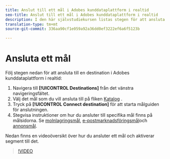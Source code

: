 ```yaml
---
title: Anslut till ett mål i Adobes kunddataplattform i realtid
seo-title: Anslut till ett mål i Adobes kunddataplattform i realtid
description: I den här självstudiekursen listas stegen för att ansluta ett mål i Adobe Real-time Customer Data Platform
translation-type: tm+mt
source-git-commit: 336aa90cf1e059a92a36dd0ef3222ef6a6f5123b

---
```



# Ansluta ett mål

Följ stegen nedan för att ansluta till en destination i Adobes kunddataplattform i realtid:

1. Navigera till **[!UICONTROL Destinations]** från det vänstra navigeringsfältet.
2. Välj det mål som du vill ansluta till på fliken [Katalog](/help/rtcdp/destinations/destinations-workspace.md#catalog) .
3. Tryck på **[!UICONTROL Connect destination]** för att starta målguiden för anslutningen.
4. Stegvisa instruktioner om hur du ansluter till specifika mål finns på målsidorna. Se [molnlagringsmål](/help/rtcdp/destinations/cloud-storage-destinations-workflow.md), [e-postmarknadsföringsmål](/help/rtcdp/destinations/email-marketing-destinations.md)och [annonsmål](/help/rtcdp/destinations/advertising-destinations.md).

Nedan finns en videoöversikt över hur du ansluter ett mål och aktiverar segment till det.

>[!VIDEO](https://video.tv.adobe.com/v/29710?quality=12)